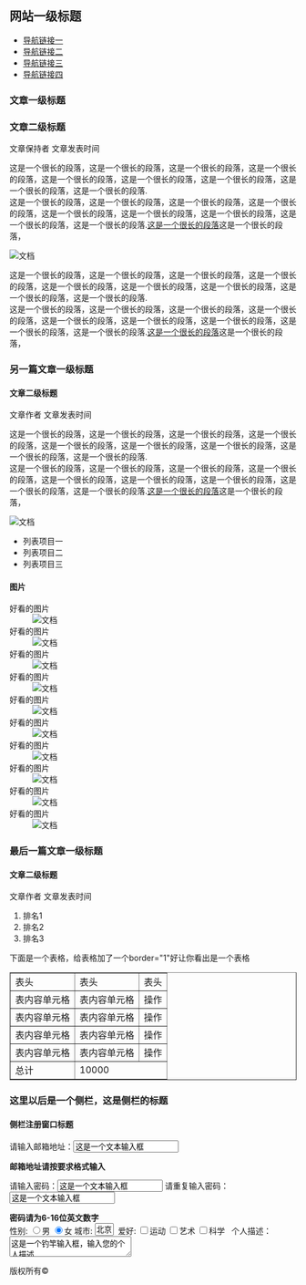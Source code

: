 <!DOCTYPE html PUBLIC "-//W3C//DTD XHTML 1.0 Transitional//EN" "http://www.w3.org/TR/xhtml1/DTD/xhtml1-transitional.dtd">
<html xmlns="http://www.w3.org/1999/xhtml" xml:lang="en">
<head>
	<meta http-equiv="Content-Type" content="text/html;charset=UTF-8">
	<title>任务一</title>
</head>
<body>
	<h2>网站一级标题</h2>
	<ul>
		<li><a href="#">导航链接一</a></li>
		<li><a href="#">导航链接二</a></li>
		<li><a href="#">导航链接三</a></li>
		<li><a href="#">导航链接四</a></li>
	</ul>
	<h3>文章一级标题</h3>
	<h3>文章二级标题</h3>
	<p>文章保持者 文章发表时间</p>
	<p>这是一个很长的段落，这是一个很长的段落，这是一个很长的段落，这是一个很长的段落，这是一个很长的段落，这是一个很长的段落，这是一个很长的段落，这是一个很长的段落，这是一个很长的段落.
	<br>
	这是一个很长的段落，这是一个很长的段落，这是一个很长的段落，这是一个很长的段落，这是一个很长的段落，这是一个很长的段落，这是一个很长的段落，这是一个很长的段落，这是一个很长的段落.<a href="http://www.baidu.com">这是一个很长的段落</a>这是一个很长的段落，</p>
    <img src="images/one.jpg" alt="文档" title="这是一个空图片">
    <p>这是一个很长的段落，这是一个很长的段落，这是一个很长的段落，这是一个很长的段落，这是一个很长的段落，这是一个很长的段落，这是一个很长的段落，这是一个很长的段落，这是一个很长的段落.
	<br>
    这是一个很长的段落，这是一个很长的段落，这是一个很长的段落，这是一个很长的段落，这是一个很长的段落，这是一个很长的段落，这是一个很长的段落，这是一个很长的段落，这是一个很长的段落.<a href="http://www.baidu.com">这是一个很长的段落</a>这是一个很长的段落，</p>
	<h3>另一篇文章一级标题</h3>
	<h4>文章二级标题</h4>
	<p>文章作者 文章发表时间</p>
	<p>这是一个很长的段落，这是一个很长的段落，这是一个很长的段落，这是一个很长的段落，这是一个很长的段落，这是一个很长的段落，这是一个很长的段落，这是一个很长的段落，这是一个很长的段落.
	<br>
	这是一个很长的段落，这是一个很长的段落，这是一个很长的段落，这是一个很长的段落，这是一个很长的段落，这是一个很长的段落，这是一个很长的段落，这是一个很长的段落，这是一个很长的段落.<a href="http://www.baidu.com">这是一个很长的段落</a>这是一个很长的段落，</p>
	<img src="images/one.jpg" alt="文档" title="这是一个空图片">
	<ul>
		<li>列表项目一</li>
		<li>列表项目二</li>
		<li>列表项目三</li>
	</ul>
	<h4>图片</h4>
	<dl>
		<dt>好看的图片</dt>
		<dd><img src="images/one.jpg" alt="文档" title="这是一个空图片">
</dd>
		<dt>好看的图片</dt>
		<dd><img src="images/one.jpg" alt="文档" title="这是一个空图片"></dd>
		<dt>好看的图片</dt>
		<dd><img src="images/one.jpg" alt="文档" title="这是一个空图片"></dd>
		<dt>好看的图片</dt>
		<dd><img src="images/one.jpg" alt="文档" title="这是一个空图片"></dd>
		<dt>好看的图片</dt>
		<dd><img src="images/one.jpg" alt="文档" title="这是一个空图片"></dd>
		<dt>好看的图片</dt>
		<dd><img src="images/one.jpg" alt="文档" title="这是一个空图片"></dd>
		<dt>好看的图片</dt>
		<dd><img src="images/one.jpg" alt="文档" title="这是一个空图片"></dd>
		<dt>好看的图片</dt>
		<dd><img src="images/one.jpg" alt="文档" title="这是一个空图片"></dd>
		<dt>好看的图片</dt>
		<dd><img src="images/one.jpg" alt="文档" title="这是一个空图片"></dd>
		<dt>好看的图片</dt>
		<dd><img src="images/one.jpg" alt="文档" title="这是一个空图片"></dd>
	</dl>
	<h3>最后一篇文章一级标题</h3>
	<h4>文章二级标题</h4>
	<p>文章作者&nbsp文章发表时间</p>
	<ol>
		<li>排名1</li>
		<li>排名2</li>
		<li>排名3</li>
	</ol>
	<p>下面是一个表格，给表格加了一个border="1"好让你看出是一个表格</p>
	<table border="1px solid black">
		<tr>
			<td>表头</td>
			<td>表头</td>
			<td>表头</td>
		</tr>
		<tr>
			<td>表内容单元格</td>
			<td>表内容单元格</td>
			<td>操作</td>
		</tr>
		<tr>
			<td>表内容单元格</td>
			<td>表内容单元格</td>
			<td>操作</td>
		</tr>
		<tr>
			<td>表内容单元格</td>
			<td>表内容单元格</td>
			<td>操作</td>
		</tr>
		<tr>
			<td>表内容单元格</td>
			<td>表内容单元格</td>
			<td>操作</td>
		</tr>
		<tr>
			<td>总计</td>
			<td colspan="2">10000</td>
		</tr>
	</table>
	<h3>这里以后是一个侧栏，这是侧栏的标题</h3>
	<h4>侧栏注册窗口标题</h4>
	<p>请输入邮箱地址：<input type="text" name="text" value="这是一个文本输入框"></p>
	<strong>邮箱地址请按要求格式输入</strong>
	<p>请输入密码：<input type="text" name="text" value="这是一个文本输入框">
	请重复输入密码：<input type="text" name="text" value="这是一个文本输入框"></p>
	<strong>密码请为6-16位英文数字</strong>
	<div>性别:
	<input type="radio" name="#" value="xingbie" checked="checked">男
	<input type="radio" name="#" value="xingbie" checked="checked">女
	城市:
	<select name="" size="1" multiple="multiple">
	<option value="提交值">北京</option>
	</select>
	&nbsp;爱好:
	<input type="checkbox" name="" value="#">运动
	<input type="checkbox" name="" value="#">艺术
	<input type="checkbox" name="" value="#">科学
	&nbsp;
	个人描述：<textarea name="" cols="24" rows="">这是一个钓竿输入框，输入您的个人描述</textarea>
	</div>
	<p>版权所有&copy</p>
</body>
</html>

